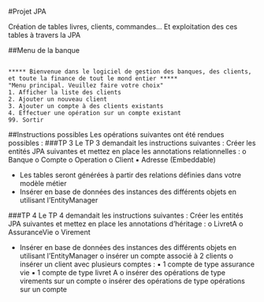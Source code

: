 ﻿#Projet JPA

Création de tables livres, clients, commandes... Et exploitation des ces tables à travers la JPA

##Menu de la banque
```

***** Bienvenue dans le logiciel de gestion des banques, des clients, et toute la finance de tout le mond entier *****
"Menu principal. Veuillez faire votre choix"
1. Afficher la liste des clients
2. Ajouter un nouveau client
3. Ajouter un compte à des clients existants
4. Effectuer une opération sur un compte existant
99. Sortir
```


##Instructions possibles
Les opérations suivantes ont été rendues possibles :
###TP 3
Le TP 3 demandait les instructions suivantes :
Créer les entités JPA suivantes et mettez en place les annotations relationnelles :
o Banque
o Compte
o Operation
o Client
▪ Adresse (Embeddable)

- Les tables seront générées à partir des relations définies dans votre modèle métier
- Insérer en base de données des instances des différents objets en utilisant l’EntityManager

###TP 4
Le TP 4 demandait les instructions suivantes :
Créer les entités JPA suivantes et mettez en place les annotations d’héritage :
o LivretA
o AssuranceVie
o Virement
- Insérer en base de données des instances des différents objets en utilisant l’EntityManager
o insérer un compte associé à 2 clients
o insérer un client avec plusieurs comptes :
▪ 1 compte de type assurance vie
▪ 1 compte de type livret A
o insérer des opérations de type virements sur un compte
o insérer des opérations de type opérations sur un compte